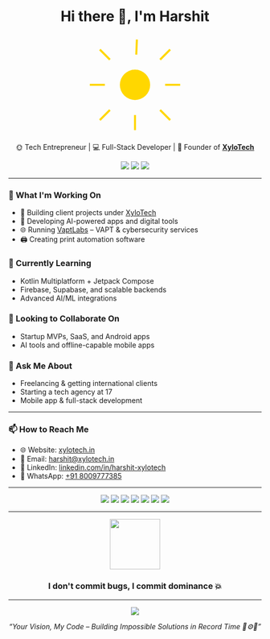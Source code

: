 <h1 align="center">Hi there 👋, I'm Harshit</h1>

<div align="center">
  <!-- Sun Animation -->
  <svg width="200" height="200" viewBox="0 0 200 200" xmlns="http://www.w3.org/2000/svg">
    <circle cx="100" cy="100" r="30" fill="#FFD700">
      <animate attributeName="r" values="30;35;30" dur="2s" repeatCount="indefinite" />
    </circle>
    <g stroke="#FFD700" stroke-width="4">
      <line x1="100" y1="10" x2="100" y2="40">
        <animateTransform attributeName="transform" type="rotate" from="0 100 100" to="360 100 100" dur="5s" repeatCount="indefinite"/>
      </line>
      <line x1="100" y1="160" x2="100" y2="190" />
      <line x1="10" y1="100" x2="40" y2="100" />
      <line x1="160" y1="100" x2="190" y2="100" />
      <line x1="30" y1="30" x2="50" y2="50" />
      <line x1="150" y1="150" x2="170" y2="170" />
      <line x1="30" y1="170" x2="50" y2="150" />
      <line x1="150" y1="50" x2="170" y2="30" />
    </g>
  </svg>
</div>

<p align="center">
  🌞 Tech Entrepreneur | 💻 Full-Stack Developer | 🚀 Founder of <a href="https://xylotech.in" target="_blank"><b>XyloTech</b></a>
</p>

<p align="center">
  <img src="https://img.shields.io/badge/Dev%20Power-%F0%9F%94%A5%20Over%209000!-red?style=for-the-badge" />
  <img src="https://img.shields.io/badge/AI%20Engineer-%F0%9F%A7%91%E2%80%8D%F0%9F%92%BB%20Pro-blue?style=for-the-badge" />
  <img src="https://img.shields.io/badge/Top%20Coder-%F0%9F%8E%93%20Rank%201%20India-green?style=for-the-badge" />
</p>

---

### 🚀 What I'm Working On
- 🔧 Building client projects under [XyloTech](https://xylotech.in)
- 🤖 Developing AI-powered apps and digital tools
- 🌐 Running [VaptLabs](https://vaptlabs.com) – VAPT & cybersecurity services
- 🖨️ Creating print automation software

### 🌱 Currently Learning
- Kotlin Multiplatform + Jetpack Compose
- Firebase, Supabase, and scalable backends
- Advanced AI/ML integrations

### 🤝 Looking to Collaborate On
- Startup MVPs, SaaS, and Android apps
- AI tools and offline-capable mobile apps

### 💬 Ask Me About
- Freelancing & getting international clients
- Starting a tech agency at 17
- Mobile app & full-stack development

---

### 📫 How to Reach Me
- 🌐 Website: [xylotech.in](https://xylotech.in)
- 📩 Email: harshit@xylotech.in
- 💼 LinkedIn: [linkedin.com/in/harshit-xylotech](https://linkedin.com/in/harshit-xylotech)
- 💬 WhatsApp: [+91 8009777385](https://wa.me/918009777385)

---

<p align="center">
  <img src="https://img.shields.io/badge/Code%20Power-%F0%9F%94%A5%20Over%201M%20LOC-orange?style=for-the-badge" />
  <img src="https://img.shields.io/badge/Bug%20Fixer-%F0%9F%94%A9%20Zero%20Bugs%20Allowed-critical?style=for-the-badge" />
  <img src="https://img.shields.io/badge/HackerRank-%E2%9A%A1%20Top%201%25%20Worldwide-yellow?style=for-the-badge" />
  <img src="https://img.shields.io/badge/OpenAI%20User-%F0%9F%A7%91%E2%80%8D%F0%9F%92%BB%20Elite-green?style=for-the-badge" />
  <img src="https://img.shields.io/badge/Stars%20Earned-%F0%9F%92%AB%20100K%2B-purple?style=for-the-badge" />
  <img src="https://img.shields.io/badge/Clients-%F0%9F%8C%8D%20150%2B%20Countries-blue?style=for-the-badge" />
  <img src="https://img.shields.io/badge/Awards-%F0%9F%8F%86%20Dev%20of%20the%20Century-gold?style=for-the-badge" />
</p>

---





<div align="center">
  <img src="https://media.giphy.com/media/xT0BKmtQGLbumr5RCM/giphy.gif" width="100" />
  <h3><strong>I don't commit bugs, I commit dominance 💥</strong></h3>
</div>

---

<p align="center">
  <img src="https://komarev.com/ghpvc/?username=Harshit-Xylodev&label=Global%20Eye%20Scans&color=blueviolet&style=for-the-badge" />
</p>

<p align="center">
  <i>“Your Vision, My Code – Building Impossible Solutions in Record Time 🧠⚙️🚀”</i>  
</p>
